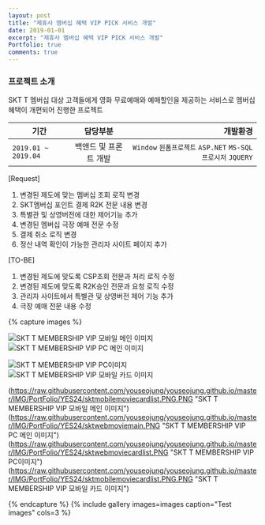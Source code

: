 ```yaml
---
layout: post
title: "제휴사 멤버십 혜택 VIP PICK 서비스 개발"
date: 2019-01-01
excerpt: "제휴사 멤버십 혜택 VIP PICK 서비스 개발"
Portfolio: true
comments: true
---
```




### 프로젝트 소개

SKT T 멤버십 대상 고객들에게 영화 무료예매와 예매할인을 제공하는 서비스로 멤버십 혜택이 개편되어 진행한 프로젝트

| 기간 | 담당부분 | 개발환경 |
|---|:---:|---:|
| `2019.01 ~ 2019.04` | 백앤드 및 프론트 개발 | `Window` `윈폼프로젝트` `ASP.NET` `MS-SQL` `프로시저` `JQUERY` |

[Request]
<ol>
    <li>변경된 제도에 맞는 멤버십 조회 로직 변경</li>
    <li>SKT멤버십 포인트 결제 R2K 전문 내용 변경</li>
    <li>특별관 및 상영버전에 대한 제어기능 추가</li>
    <li>변경된 멤버십  극장 예매 전문 수정</li>
    <li>결제 취소 로직 변경</li>
    <li>정산 내역 확인이 가능한 관리자 사이트 페이지 추가</li>
</ol>
[TO-BE]
<ol>
    <li>변경된 제도에 맞도록 CSP조회 전문과 처리 로직 수정</li>
    <li>변경된 제도에 맞도록 R2K승인 전문과 요청 로직 수정</li>
    <li>관리자 사이트에서 특별관 및 상영버전 제어 기능 추가</li>
    <li>극장 예매 전문 내용 수정</li>
</ol>


{% capture images %}

![](https://raw.githubusercontent.com/youseojung/youseojung.github.io/master/IMG/PortFolio/YES24/sktmobilemoviecardlist.PNG.PNG "SKT T MEMBERSHIP VIP 모바일 메인 이미지")
![](https://raw.githubusercontent.com/youseojung/youseojung.github.io/master/IMG/PortFolio/YES24/sktwebmoviemain.PNG "SKT T MEMBERSHIP VIP PC 메인 이미지")


![](https://raw.githubusercontent.com/youseojung/youseojung.github.io/master/IMG/PortFolio/YES24/sktwebmoviecardlist.PNG  "SKT T MEMBERSHIP VIP PC이미지")
![](https://raw.githubusercontent.com/youseojung/youseojung.github.io/master/IMG/PortFolio/YES24/sktmobilemoviecardlist.PNG.PNG "SKT T MEMBERSHIP VIP 모바일 카드 이미지")



(https://raw.githubusercontent.com/youseojung/youseojung.github.io/master/IMG/PortFolio/YES24/sktmobilemoviecardlist.PNG.PNG "SKT T MEMBERSHIP VIP 모바일 메인 이미지")
(https://raw.githubusercontent.com/youseojung/youseojung.github.io/master/IMG/PortFolio/YES24/sktwebmoviemain.PNG "SKT T MEMBERSHIP VIP PC 메인 이미지")
(https://raw.githubusercontent.com/youseojung/youseojung.github.io/master/IMG/PortFolio/YES24/sktwebmoviecardlist.PNG  "SKT T MEMBERSHIP VIP PC이미지")
(https://raw.githubusercontent.com/youseojung/youseojung.github.io/master/IMG/PortFolio/YES24/sktmobilemoviecardlist.PNG.PNG "SKT T MEMBERSHIP VIP 모바일 카드 이미지")


{% endcapture %}
{% include gallery images=images caption="Test images" cols=3 %}
